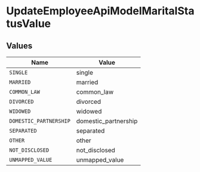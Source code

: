 # UpdateEmployeeApiModelMaritalStatusValue


## Values

| Name                   | Value                  |
| ---------------------- | ---------------------- |
| `SINGLE`               | single                 |
| `MARRIED`              | married                |
| `COMMON_LAW`           | common_law             |
| `DIVORCED`             | divorced               |
| `WIDOWED`              | widowed                |
| `DOMESTIC_PARTNERSHIP` | domestic_partnership   |
| `SEPARATED`            | separated              |
| `OTHER`                | other                  |
| `NOT_DISCLOSED`        | not_disclosed          |
| `UNMAPPED_VALUE`       | unmapped_value         |